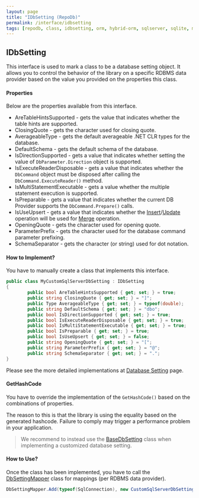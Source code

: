 ```yaml
---
layout: page
title: "IDbSetting (RepoDb)"
permalink: /interface/idbsetting
tags: [repodb, class, idbsetting, orm, hybrid-orm, sqlserver, sqlite, mysql, postgresql]
---
```


## IDbSetting

This interface is used to mark a class to be a database setting object. It allows you to control the behavior of the library on a specific RDBMS data provider based on the value you provided on the properties this class.

#### Properties

Below are the properties available from this interface.

- AreTableHintsSupported - gets the value that indicates whether the table hints are supported.
- ClosingQuote - gets the character used for closing quote.
- AverageableType - gets the default averageable .NET CLR types for the database.
- DefaultSchema - gets the default schema of the database.
- IsDirectionSupported - gets a value that indicates whether setting the value of `DbParameter.Direction` object is supported.
- IsExecuteReaderDisposable - gets a value that indicates whether the `DbCommand` object must be disposed after calling the `DbCommand.ExecuteReader()` method.
- IsMultiStatementExecutable - gets a value whether the multiple statement execution is supported.
- IsPreparable - gets a value that indicates whether the current DB Provider supports the `DbCommand.Prepare()` calls.
- IsUseUpsert - gets a value that indicates whether the [Insert](/operation/insert)/[Update](/operation/update) operation will be used for [Merge](/operation/merge) operation.
- OpeningQuote - gets the character used for opening quote.
- ParameterPrefix - gets the character used for the database command parameter prefixing.
- SchemaSeparator - gets the character (or string) used for dot notation.

#### How to Implement?

You have to manually create a class that implements this interface.

```csharp
public class MyCustomSqlServerDbSetting : IDbSetting
{
        public bool AreTableHintsSupported { get; set; } = true;
        public string ClosingQuote { get; set; } = "]";
        public Type AverageableType { get; set; } = typeof(double);
        public string DefaultSchema { get; set; } = "dbo";
        public bool IsDirectionSupported { get; set; } = true;
        public bool IsExecuteReaderDisposable { get; set; } = true;
        public bool IsMultiStatementExecutable { get; set; } = true;
        public bool IsPreparable { get; set; } = true;
        public bool IsUseUpsert { get; set; } = false;
        public string OpeningQuote { get; set; } = "[";
        public string ParameterPrefix { get; set; } = "@";
        public string SchemaSeparator { get; set; } = ".";
}
```

Please see the more detailed implementations at [Database Setting](/extensibility/databasesetting) page.

#### GetHashCode

You have to override the implementation of the `GetHashCode()` based on the combinations of properties.

The reason to this is that the library is using the equality based on the generated hashcode. Failure to comply may trigger a performance problem in your application.

> We recommend to instead use the [BaseDbSetting](/class/basedbsetting) class when implementing a customized database setting.

#### How to Use?

Once the class has been implemented, you have to call the [DbSettingMapper](/mapper/dbsettingmapper) class for mappings (per RDBMS data provider).

```csharp
DbSettingMapper.Add(typeof(SqlConnection), new CustomSqlServerDbSetting(), true);
```